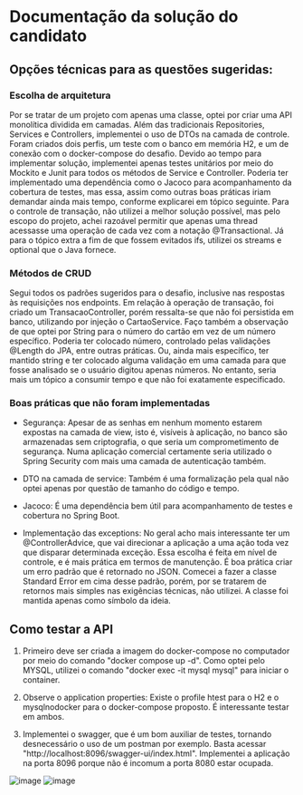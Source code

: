 # Documentação da solução do candidato

## Opções técnicas para as questões sugeridas:

### Escolha de arquitetura

Por se tratar de um projeto com apenas uma classe, optei por criar uma API monolítica dividida em camadas. Além das tradicionais Repositories, Services e Controllers, implementei o uso de DTOs na camada de controle. Foram criados dois perfis, um teste com o banco em memória H2, e um de conexão com o docker-compose do desafio. Devido ao tempo para implementar solução, implementei apenas testes unitários por meio do Mockito e Junit para todos os métodos de Service e Controller. Poderia ter implementado uma dependência como o Jacoco para acompanhamento da cobertura de testes, mas essa, assim como outras boas práticas iriam demandar ainda mais tempo, conforme explicarei em tópico seguinte. Para o controle de transação, não utilizei a melhor solução possível, mas pelo escopo do projeto, achei razoável permitir que apenas uma thread acessasse uma operação de cada vez com a notação @Transactional. Já para o tópico extra a fim de que fossem evitados ifs, utilizei os streams e optional que o Java fornece. 

### Métodos de CRUD

Segui todos os padrões sugeridos para o desafio, inclusive nas respostas às requisições nos endpoints. Em relação à operação de transação, foi criado um TransacaoController, porém ressalta-se que não foi persistida em banco, utilizando por injeção o CartaoService. Faço também a observação de que optei por String para o número do cartão em vez de um número específico. Poderia ter colocado número, controlado pelas validações @Length do JPA, entre outras práticas. Ou, ainda mais específico, ter mantido string e ter colocado alguma validação em uma camada para que fosse analisado se o usuário digitou apenas números. No entanto, seria mais um tópico a consumir tempo e que não foi exatamente especificado. 

### Boas práticas que não foram implementadas

* Segurança: Apesar de as senhas em nenhum momento estarem expostas na camada de view, isto é, visíveis à aplicação, no banco são armazenadas sem criptografia, o que seria um comprometimento de segurança. Numa aplicação comercial certamente seria utilizado o Spring Security com mais uma camada de autenticação também. 

* DTO na camada de service: Também é uma formalização pela qual não optei apenas por questão de tamanho do código e tempo. 

* Jacoco: É uma dependência bem útil para acompanhamento de testes e cobertura no Spring Boot. 

* Implementação das exceptions: No geral acho mais interessante ter um @ControllerAdvice, que vai direcionar a aplicação a uma ação toda vez que disparar determinada exceção. Essa escolha é feita em nível de controle, e é mais prática em termos de manutenção. É boa prática criar um erro padrão que é retornado no JSON. Comecei a fazer a classe Standard Error em cima desse padrão, porém, por se tratarem de retornos mais simples nas exigências técnicas, não utilizei. A classe foi mantida apenas como símbolo da ideia. 

## Como testar a API

1. Primeiro deve ser criada a imagem do docker-compose no computador por meio do comando "docker compose up -d". Como optei pelo MYSQL, utilizei o comando "docker exec -it mysql mysql" para iniciar o container. 

2. Observe o application properties: Existe o profile htest para o H2 e o mysqlnodocker para o docker-compose proposto. É interessante testar em ambos.

3. Implementei o swagger, que é um bom auxiliar de testes, tornando desnecessário o uso de um postman por exemplo. Basta acessar "http://localhost:8096/swagger-ui/index.html". Implementei a aplicação na porta 8096 porque não é incomum a porta 8080 estar ocupada. 


![image](https://github.com/enrocha0312/desafio_vrbeneficios_elumini/assets/48969751/3f96f65c-ff0c-48af-b661-3c59a57e6da4)
![image](https://github.com/enrocha0312/desafio_vrbeneficios_elumini/assets/48969751/eda9c153-8f09-4c4b-a9db-647c65be903e)

